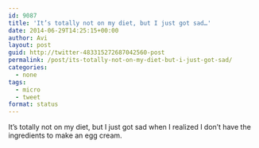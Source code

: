 ```yaml
---
id: 9087
title: 'It’s totally not on my diet, but I just got sad…'
date: 2014-06-29T14:25:15+00:00
author: Avi
layout: post
guid: http://twitter-483315272687042560-post
permalink: /post/its-totally-not-on-my-diet-but-i-just-got-sad/
categories:
  - none
tags:
  - micro
  - tweet
format: status
---
```

It’s totally not on my diet, but I just got sad when I realized I don’t have the ingredients to make an egg cream.